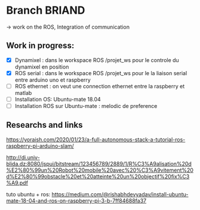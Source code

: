 # Branch BRIAND

-> work on the ROS, Integration of communication

## Work in progress:
- [x] Dynamixel :  dans le workspace ROS /projet_ws  pour le controle du dynamixel en position
- [x] ROS serial : dans le workspace ROS /projet_ws pour le la liaison serial entre arduino uno et raspberry
- [ ] ROS ethernet :  on veut une connection ethernet entre la raspberry et matlab
- [ ] Installation OS: Ubuntu-mate 18.04
- [ ] Installation ROS sur Ubuntu-mate : melodic de preference

## Researchs and links

https://yoraish.com/2020/01/23/a-full-autonomous-stack-a-tutorial-ros-raspberry-pi-arduino-slam/

http://di.univ-blida.dz:8080/jspui/bitstream/123456789/2889/1/R%C3%A9alisation%20d%E2%80%99un%20Robot%20mobile%20avec%20%C3%A9vitement%20d%E2%80%99obstacle%20et%20atteinte%20un%20objectif%20fix%C3%A9.pdf

tuto ubuntu + ros: https://medium.com/@rishabhdevyadav/install-ubuntu-mate-18-04-and-ros-on-raspberry-pi-3-b-7ff84688fa37
